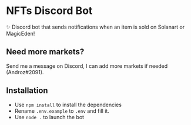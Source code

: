 # NFTs Discord Bot

✨ Discord bot that sends notifications when an item is sold on Solanart or MagicEden!

## Need more markets?

Send me a message on Discord, I can add more markets if needed (Androz#2091).

## Installation

* Use `npm install` to install the dependencies
* Rename `.env.example` to `.env` and fill it.
* Use `node .` to launch the bot
